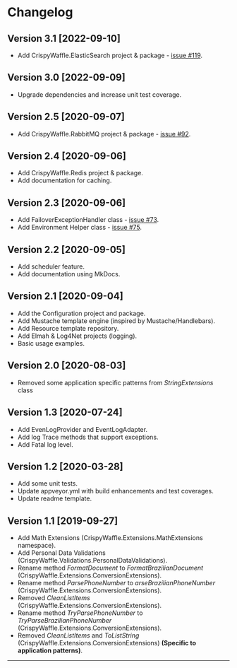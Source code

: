# Changelog

## Version 3.1 [2022-09-10]

- Add CrispyWaffle.ElasticSearch project & package - [issue #119](https://github.com/guibranco/CrispyWaffle/issues/119).

## Version 3.0 [2022-09-09]

- Upgrade dependencies and increase unit test coverage.

## Version 2.5 [2020-09-07]

- Add CrispyWaffle.RabbitMQ project & package  - [issue #92](https://github.com/guibranco/CrispyWaffle/issues/92).

## Version 2.4 [2020-09-06]

- Add CrispyWaffle.Redis project & package.
- Add documentation for caching.

## Version 2.3 [2020-09-06]

- Add FailoverExceptionHandler class - [issue #73](https://github.com/guibranco/CrispyWaffle/issues/73).
- Add Environment Helper class - [issue #75](https://github.com/guibranco/CrispyWaffle/issues/75).

## Version 2.2 [2020-09-05]

- Add scheduler feature.
- Add documentation using MkDocs.

## Version 2.1 [2020-09-04]

- Add the Configuration project and package.
- Add Mustache template engine (inspired by Mustache/Handlebars).
- Add Resource template repository.
- Add Elmah & Log4Net projects (logging).
- Basic usage examples.

## Version 2.0 [2020-08-03]

- Removed some application specific patterns from *StringExtensions* class

## Version 1.3 [2020-07-24]

- Add EvenLogProvider and EventLogAdapter.
- Add log Trace methods that support exceptions.
- Add Fatal log level.

## Version 1.2 [2020-03-28]

- Add some unit tests.
- Update appveyor.yml with build enhancements and test coverages.
- Update readme template.

## Version 1.1 [2019-09-27]

- Add Math Extensions (CrispyWaffle.Extensions.MathExtensions namespace).
- Add Personal Data Validations (CrispyWaffle.Validations.PersonalDataValidations).
- Rename method *FormatDocument* to *FormatBrazilianDocument* (CrispyWaffle.Extensions.ConversionExtensions).
- Rename method *ParsePhoneNumber* to *arseBrazilianPhoneNumber* (CrispyWaffle.Extensions.ConversionExtensions).
- Removed *CleanListItems* (CrispyWaffle.Extensions.ConversionExtensions).
- Rename method *TryParsePhoneNumber* to *TryParseBrazilianPhoneNumber* (CrispyWaffle.Extensions.ConversionExtensions).
- Removed *CleanListItems* and *ToListString* (CrispyWaffle.Extensions.ConversionExtensions) **(Specific to application patterns)**.

---